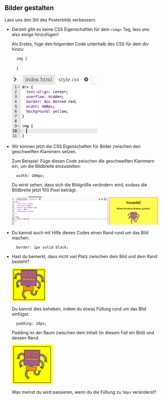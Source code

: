 ## Bilder gestalten

Lass uns den Stil des Posterbilds verbessern.

+ Derzeit gibt es keine CSS Eigenschaften für dein `<img>` Tag, lass uns also einige hinzufügen!
    
    Als Erstes, füge den folgenden Code unterhalb des CSS für dein div hinzu:
    
        img {
        
        }
        
    
    ![Screenshot](images/wanted-img-css.png)

+ Wir können jetzt die CSS Eigenschaften für Bilder zwischen den geschweiften Klammern setzen.
    
    Zum Beispiel: Füge diesen Code zwischen die geschweiften Klammern ein, um die Bildbreite einzustellen:
    
        width: 100px;
        
    
    Du wirst sehen, dass sich die Bildgröße verändern wird, sodass die Bildbreite jetzt 100 Pixel beträgt.
    
    ![Screenshot](images/wanted-img-width.png)

+ Du kannst auch mit Hilfe dieses Codes einen Rand rund um das Bild machen:
    
        border: 1px solid black;
        

+ Hast du bemerkt, dass nicht viel Platz zwischen dem Bild und dem Rand besteht?
    
    ![bildschirmfoto](images/wanted-img-border.png)
    
    Du kannst dies beheben, indem du etwas Füllung rund um das Bild einfügst:
    
        padding: 10px;
        
    
    Padding ist der Raum zwischen dem Inhalt (in diesem Fall ein Bild) und dessen Rand.
    
    ![Screenshot](images/wanted-img-padding.png)
    
    Was meinst du wird passieren, wenn du die Füllung zu `50px` veränderst?